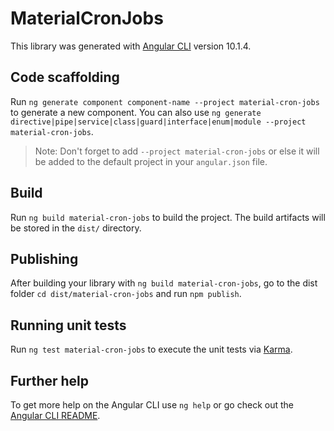 # MaterialCronJobs

This library was generated with [Angular CLI](https://github.com/angular/angular-cli) version 10.1.4.

## Code scaffolding

Run `ng generate component component-name --project material-cron-jobs` to generate a new component. You can also use `ng generate directive|pipe|service|class|guard|interface|enum|module --project material-cron-jobs`.
> Note: Don't forget to add `--project material-cron-jobs` or else it will be added to the default project in your `angular.json` file. 

## Build

Run `ng build material-cron-jobs` to build the project. The build artifacts will be stored in the `dist/` directory.

## Publishing

After building your library with `ng build material-cron-jobs`, go to the dist folder `cd dist/material-cron-jobs` and run `npm publish`.

## Running unit tests

Run `ng test material-cron-jobs` to execute the unit tests via [Karma](https://karma-runner.github.io).

## Further help

To get more help on the Angular CLI use `ng help` or go check out the [Angular CLI README](https://github.com/angular/angular-cli/blob/master/README.md).
